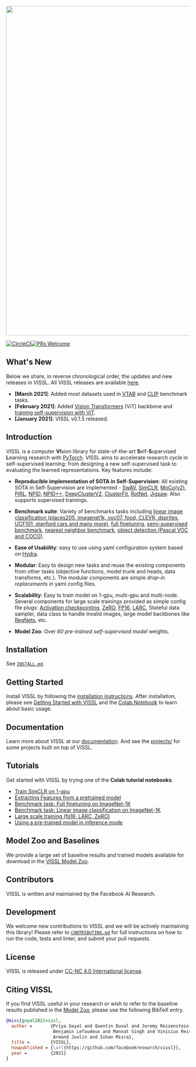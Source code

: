 <img src=".github/logo/Logo_Color_Light_BG.png" width="900"/>

[![CircleCI](https://circleci.com/gh/facebookresearch/vissl.svg?style=svg&circle-token=f15ded7b718589ad3f150355e1c37f8e74516019)](https://circleci.com/gh/facebookresearch/vissl)[![PRs Welcome](https://img.shields.io/badge/PRs-welcome-brightgreen.svg)](https://github.com/facebookresearch/vissl/blob/master/.github/CONTRIBUTING.md)

## What's New
Below we share, in reverse chronological order, the updates and new releases in VISSL. All VISSL releases are available [here](https://github.com/facebookresearch/vissl/releases).

- **[March 2021]**: Added most datasets used in [VTAB](https://arxiv.org/pdf/1910.04867.pdf) and [CLIP](https://arxiv.org/abs/2103.00020) benchmark tasks.
- **[February 2021]**: Added [Vision Transformers](https://arxiv.org/pdf/2010.11929v1.pdf) (ViT) backbone and [training self-supervision with ViT](https://github.com/facebookresearch/vissl/tree/master/configs/config/pretrain/vision_transformer).
- **[January 2021]**: VISSL v0.1.5 released.

## Introduction
VISSL is a computer **VI**sion library for state-of-the-art **S**elf-**S**upervised **L**earning research with [PyTorch](https://pytorch.org). VISSL aims to accelerate research cycle in self-supervised learning: from designing a new self-supervised task to evaluating the learned representations. Key features include:

- **Reproducible implementation of SOTA in Self-Supervision**: All existing SOTA in Self-Supervision are implemented - [SwAV](https://arxiv.org/abs/2006.09882), [SimCLR](https://arxiv.org/abs/2002.05709), [MoCo(v2)](https://arxiv.org/abs/1911.05722), [PIRL](https://arxiv.org/abs/1912.01991), [NPID](https://arxiv.org/abs/1912.01991), [NPID++](https://arxiv.org/abs/1912.01991), [DeepClusterV2](https://arxiv.org/abs/2006.09882), [ClusterFit](https://openaccess.thecvf.com/content_CVPR_2020/papers/Yan_ClusterFit_Improving_Generalization_of_Visual_Representations_CVPR_2020_paper.pdf), [RotNet](https://arxiv.org/abs/1803.07728.), [Jigsaw](https://arxiv.org/abs/1603.09246). Also supports supervised trainings.

- **Benchmark suite**: Variety of benchmarks tasks including [linear image classification (places205, imagenet1k, voc07, food, CLEVR, dsprites, UCF101, stanford cars and many more)](https://github.com/facebookresearch/vissl/tree/master/configs/config/benchmark/linear_image_classification), [full finetuning](https://github.com/facebookresearch/vissl/tree/master/configs/config/benchmark/fulltune), [semi-supervised benchmark](https://github.com/facebookresearch/vissl/tree/master/configs/config/benchmark/semi_supervised), [nearest neighbor benchmark](https://github.com/facebookresearch/vissl/tree/master/configs/config/benchmark/nearest_neighbor), [object detection (Pascal VOC and COCO)](https://github.com/facebookresearch/vissl/tree/master/configs/config/benchmark/object_detection).

- **Ease of Usability**: easy to use using yaml configuration system based on [Hydra](https://github.com/facebookresearch/hydra).

- **Modular**: Easy to design new tasks and reuse the existing components from other tasks (objective functions, model trunk and heads, data transforms, etc.). The modular components are simple *drop-in replacements* in yaml config files.

- **Scalability**: Easy to train model on 1-gpu, multi-gpu and multi-node. Several components for large scale trainings provided as simple config file plugs: [Activation checkpointing](https://pytorch.org/docs/stable/checkpoint.html), [ZeRO](https://arxiv.org/abs/1910.02054), [FP16](https://nvidia.github.io/apex/amp.html#o1-mixed-precision-recommended-for-typical-use), [LARC](https://arxiv.org/abs/1708.03888), Stateful data sampler, data class to handle invalid images, large model backbones like [RegNets](https://arxiv.org/abs/2003.13678), etc.

- **Model Zoo**: Over *60 pre-trained self-supervised model* weights.

## Installation

See [`INSTALL.md`](https://github.com/facebookresearch/vissl/blob/master/INSTALL.md).

## Getting Started

Install VISSL by following the [installation instructions](https://github.com/facebookresearch/vissl/blob/master/INSTALL.md).
After installation, please see [Getting Started with VISSL](https://github.com/facebookresearch/vissl/blob/master/GETTING_STARTED.md) and the [Colab Notebook](https://colab.research.google.com/drive/1iigQmKL_DUuBLT6BqjrGXlW9ZIqKIFmt?usp=sharing) to learn about basic usage.

## Documentation

Learn more about VISSL at our [documentation](https://vissl.readthedocs.io). And see the [projects/](projects/) for some projects built on top of VISSL.

## Tutorials

Get started with VISSL by trying one of the **Colab tutorial notebooks**.

- [Train SimCLR on 1-gpu](https://colab.research.google.com/github/facebookresearch/vissl/blob/master/tutorials/Train_SimCLR_on_1_gpu.ipynb)
- [Extracting Features from a pretrained model](https://colab.research.google.com/github/facebookresearch/vissl/blob/master/tutorials/Feature_Extraction.ipynb)
- [Benchmark task: Full finetuning on ImageNet-1K](https://colab.research.google.com/github/facebookresearch/vissl/blob/master/tutorials/Benchmark_Full_Finetuning_on_ImageNet_1K.ipynb)
- [Benchmark task: Linear image classification on ImageNet-1K](https://colab.research.google.com/github/facebookresearch/vissl/blob/master/tutorials/Benchmark_Linear_Image_Classification_on_ImageNet_1K.ipynb)
- [Large scale training (fp16, LARC, ZeRO)](https://colab.research.google.com/github/facebookresearch/vissl/blob/master/tutorials/Large_Scale_Training.ipynb)
- [Using a pre-trained model in inference mode](https://colab.research.google.com/github/facebookresearch/vissl/blob/master/tutorials/Using_a_pretrained_model_for_inference.ipynb)


## Model Zoo and Baselines
We provide a large set of baseline results and trained models available for download in the [VISSL Model Zoo](https://github.com/facebookresearch/vissl/blob/master/MODEL_ZOO.md).

## Contributors

VISSL is written and maintained by the Facebook AI Research.

## Development

We welcome new contributions to VISSL and we will be actively maintaining this library! Please refer to [`CONTRIBUTING.md`](./.github/CONTRIBUTING.md) for full instructions on how to run the code, tests and linter, and submit your pull requests.

## License

VISSL is released under [CC-NC 4.0 International license](LICENSE).

## Citing VISSL

If you find VISSL useful in your research or wish to refer to the baseline results published in the [Model Zoo](https://github.com/facebookresearch/vissl/blob/master/MODEL_ZOO.md), please use the following BibTeX entry.

```BibTeX
@misc{goyal2021vissl,
  author =       {Priya Goyal and Quentin Duval and Jeremy Reizenstein and Matthew Leavitt and Min Xu and 
                  Benjamin Lefaudeux and Mannat Singh and Vinicius Reis and Mathilde Caron and Piotr Bojanowski and 
                  Armand Joulin and Ishan Misra},
  title =        {VISSL},
  howpublished = {\url{https://github.com/facebookresearch/vissl}},
  year =         {2021}
}
```
